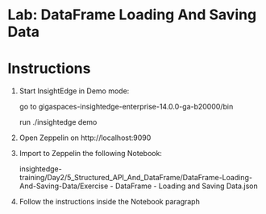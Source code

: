 # Lab: DataFrame Loading And Saving Data

# Instructions

1. Start InsightEdge in Demo mode:

    go to gigaspaces-insightedge-enterprise-14.0.0-ga-b20000/bin

    run ./insightedge demo

2. Open Zeppelin on http://localhost:9090

3. Import to Zeppelin the following Notebook:

    insightedge-training/Day2/5_Structured_API_And_DataFrame/DataFrame-Loading-And-Saving-Data/Exercise - DataFrame - Loading and Saving Data.json

4. Follow the instructions inside the Notebook paragraph
